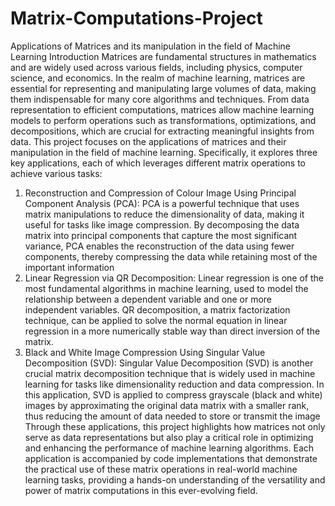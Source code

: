 # Matrix-Computations-Project
Applications of Matrices and its manipulation in the field of Machine Learning
Introduction
Matrices are fundamental structures in mathematics and are widely used across various fields, including physics, computer science, and economics. In the realm of machine learning, matrices are essential for representing and manipulating large volumes of data, making them indispensable for many core algorithms and techniques. From data representation to efficient computations, matrices allow machine learning models to perform operations such as transformations, optimizations, and decompositions, which are crucial for extracting meaningful insights from data.
This project focuses on the applications of matrices and their manipulation in the field of machine learning. Specifically, it explores three key applications, each of which leverages different matrix operations to achieve various tasks:
1. Reconstruction and Compression of Colour Image Using Principal Component Analysis (PCA):
PCA is a powerful technique that uses matrix manipulations to reduce the dimensionality of data, making it useful for tasks like image compression. By decomposing the data matrix into principal components that capture the most significant variance, PCA enables the reconstruction of the data using fewer components, thereby compressing the data while retaining most of the important information
2. Linear Regression via QR Decomposition:
Linear regression is one of the most fundamental algorithms in machine learning, used to model the relationship between a dependent variable and one or more independent variables. QR decomposition, a matrix factorization technique, can be applied to solve the normal equation in linear regression in a more numerically stable way than direct inversion of the matrix. 
3. Black and White Image Compression Using Singular Value Decomposition (SVD):
 Singular Value Decomposition (SVD) is another crucial matrix decomposition technique that is widely used in machine learning for tasks like dimensionality reduction and data compression. In this application, SVD is applied to compress grayscale (black and white) images by approximating the original data matrix with a smaller rank, thus reducing the amount of data needed to store or transmit the image
Through these applications, this project highlights how matrices not only serve as data representations but also play a critical role in optimizing and enhancing the performance of machine learning algorithms. Each application is accompanied by code implementations that demonstrate the practical use of these matrix operations in real-world machine learning tasks, providing a hands-on understanding of the versatility and power of matrix computations in this ever-evolving field.
